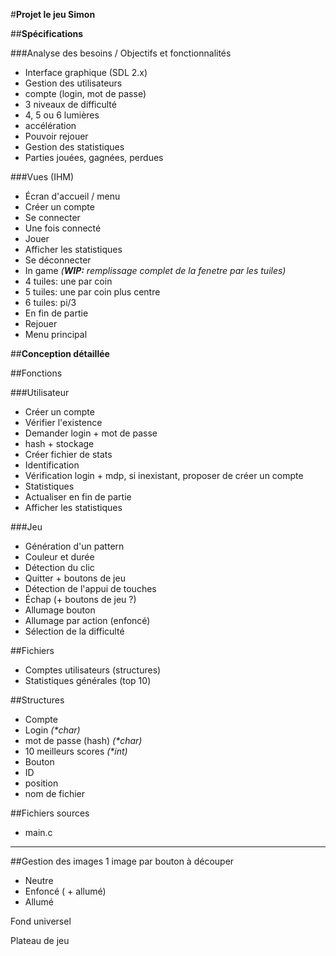 #**Projet le jeu Simon**

##**Spécifications**

###Analyse des besoins / Objectifs et fonctionnalités
- Interface graphique (SDL 2.x)
- Gestion des utilisateurs
 - compte (login, mot de passe)
- 3 niveaux de difficulté
 - 4, 5 ou 6 lumières
 - accélération
- Pouvoir rejouer
- Gestion des statistiques
 - Parties jouées, gagnées, perdues

###Vues (IHM)
- Écran d'accueil / menu
 - Créer un compte
 - Se connecter
- Une fois connecté
 - Jouer
 - Afficher les statistiques
 - Se déconnecter
- In game *(**WIP:** remplissage complet de la fenetre par les tuiles)*
 - 4 tuiles: une par coin
 - 5 tuiles: une par coin plus centre
 - 6 tuiles: pi/3
- En fin de partie
 - Rejouer
 - Menu principal

##**Conception détaillée**

##Fonctions

###Utilisateur
- Créer un compte
 - Vérifier l'existence
 - Demander login + mot de passe
 - hash + stockage
 - Créer fichier de stats
- Identification
 - Vérification login + mdp, si inexistant, proposer de créer un compte
- Statistiques
 - Actualiser en fin de partie
 - Afficher les statistiques


###Jeu
- Génération d'un pattern
 - Couleur et durée
- Détection du clic
 - Quitter + boutons de jeu
- Détection de l'appui de touches
 - Échap (+ boutons de jeu ?)
- Allumage bouton
- Allumage par action (enfoncé)
- Sélection de la difficulté

##Fichiers
- Comptes utilisateurs (structures)
- Statistiques générales (top 10)

##Structures
 - Compte
  - Login *(\*char)*
  - mot de passe (hash) *(\*char)*
  - 10 meilleurs scores *(\*int)*
 - Bouton
  - ID
  - position
  - nom de fichier

##Fichiers sources
 - main.c
 

----------

##Gestion des images
1 image par bouton à découper
- Neutre
- Enfoncé ( + allumé)
- Allumé

Fond universel

Plateau de jeu
